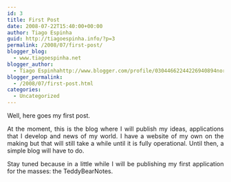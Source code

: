 ```yaml
---
id: 3
title: First Post
date: 2008-07-22T15:40:00+00:00
author: Tiago Espinha
guid: http://tiagoespinha.info/?p=3
permalink: /2008/07/first-post/
blogger_blog:
  - www.tiagoespinha.net
blogger_author:
  - Tiago Espinhahttp://www.blogger.com/profile/03044662244226940894noreply@blogger.com
blogger_permalink:
  - /2008/07/first-post.html
categories:
  - Uncategorized
---
```

<div style="text-align: justify;">
  Well, here goes my first post.</p> 
  
  <p>
    At the moment, this is the blog where I will publish my ideas, applications that I develop and news of my world. I have a website of my own on the making but that will still take a while until it is fully operational. Until then, a simple blog will have to do.
  </p>
  
  <p>
    Stay tuned because in a little while I will be publishing my first application for the masses: the TeddyBearNotes.</div>
